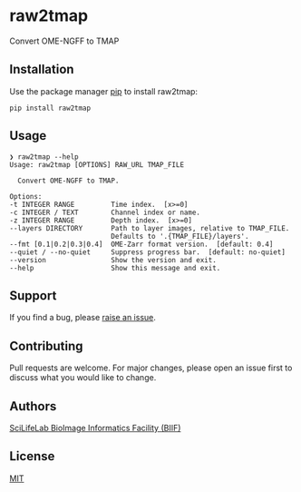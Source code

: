 # raw2tmap

Convert OME-NGFF to TMAP

## Installation

Use the package manager [pip](https://pip.pypa.io) to install raw2tmap:

    pip install raw2tmap

## Usage

    ❯ raw2tmap --help
    Usage: raw2tmap [OPTIONS] RAW_URL TMAP_FILE

      Convert OME-NGFF to TMAP.

    Options:
    -t INTEGER RANGE         Time index.  [x>=0]
    -c INTEGER / TEXT        Channel index or name.
    -z INTEGER RANGE         Depth index.  [x>=0]
    --layers DIRECTORY       Path to layer images, relative to TMAP_FILE.
                             Defaults to '.{TMAP_FILE}/layers'.
    --fmt [0.1|0.2|0.3|0.4]  OME-Zarr format version.  [default: 0.4]
    --quiet / --no-quiet     Suppress progress bar.  [default: no-quiet]
    --version                Show the version and exit.
    --help                   Show this message and exit.

## Support

If you find a bug, please [raise an issue](https://github.com/TissUUmaps/raw2tmap/issues/new).

## Contributing

Pull requests are welcome. For major changes, please open an issue first to discuss what you would like to change.

## Authors

[SciLifeLab BioImage Informatics Facility (BIIF)](https://biifsweden.github.io)

## License

[MIT](LICENSE)
